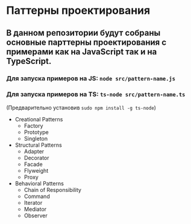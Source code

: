 # Паттерны проектирования
## В данном репозитории будут собраны основные парттерны проектирования с примерами как на JavaScript так и на TypeScript.
### Для запуска примеров на JS: `node src/pattern-name.js`
### Для запуска примеров на TS: `ts-node src/pattern-name.ts` 
(Предварительно установив `sudo npm install -g ts-node`)

* Creational Patterns
  * Factory
  * Prototype
  * Singleton
* Structural Patterns
  * Adapter
  * Decorator
  * Facade
  * Flyweight
  * Proxy
* Behavioral Patterns 
  * Chain of Responsibility
  * Command
  * Iterator
  * Mediator
  * Observer


